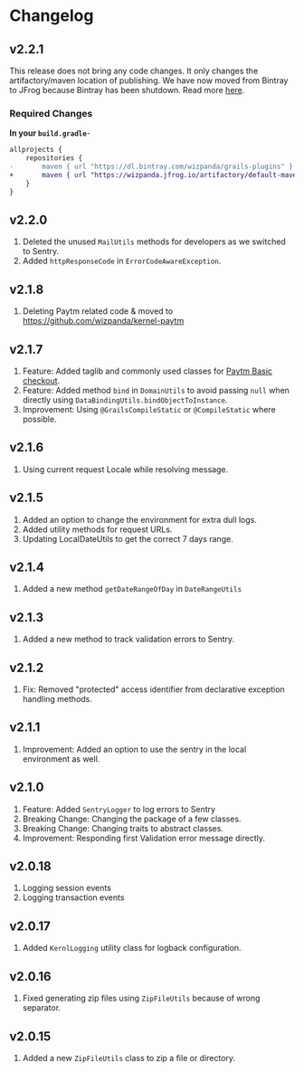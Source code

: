 # Changelog

## v2.2.1

This release does not bring any code changes. It only changes the artifactory/maven location of publishing.
We have now moved from Bintray to JFrog because Bintray has been shutdown. Read more
[here](https://jfrog.com/blog/into-the-sunset-bintray-jcenter-gocenter-and-chartcenter/).

### Required Changes

**In your `build.gradle`**-

```diff
allprojects {
    repositories {
-       maven { url "https://dl.bintray.com/wizpanda/grails-plugins" }
+       maven { url "https://wizpanda.jfrog.io/artifactory/default-maven-local" }
    }
}
```

## v2.2.0

1. Deleted the unused `MailUtils` methods for developers as we switched to Sentry.
2. Added `httpResponseCode` in `ErrorCodeAwareException`.

## v2.1.8

1. Deleting Paytm related code & moved to https://github.com/wizpanda/kernel-paytm

## v2.1.7

1. Feature: Added taglib and commonly used classes for [Paytm Basic checkout](https://developer.paytm.com/docs/v1/payment-gateway/).
2. Feature: Added method `bind` in `DomainUtils` to avoid passing `null` when directly using `DataBindingUtils.bindObjectToInstance`.
3. Improvement: Using `@GrailsCompileStatic` or `@CompileStatic` where possible.

## v2.1.6

1. Using current request Locale while resolving message.

## v2.1.5

1. Added an option to change the environment for extra dull logs.
2. Added utility methods for request URLs.
3. Updating LocalDateUtils to get the correct 7 days range.

## v2.1.4

1. Added a new method `getDateRangeOfDay` in `DateRangeUtils`

## v2.1.3

1. Added a new method to track validation errors to Sentry.

## v2.1.2

1. Fix: Removed "protected" access identifier from declarative exception handling methods.

## v2.1.1

1. Improvement: Added an option to use the sentry in the local environment as well.

## v2.1.0

1. Feature: Added `SentryLogger` to log errors to Sentry
2. Breaking Change: Changing the package of a few classes.
3. Breaking Change: Changing traits to abstract classes.
4. Improvement: Responding first Validation error message directly.

## v2.0.18

1. Logging session events
2. Logging transaction events

## v2.0.17

1. Added `KernlLogging` utility class for logback configuration.

## v2.0.16

1. Fixed generating zip files using `ZipFileUtils` because of wrong separator.

## v2.0.15

1. Added a new `ZipFileUtils` class to zip a file or directory.
